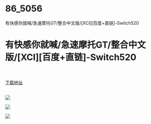 # 86_5056
有快感你就喊/急速摩托GT/整合中文版/[XCI][百度+直链]-Switch520
# 有快感你就喊/急速摩托GT/整合中文版/[XCI][百度+直链]-Switch520
 <br/></br>
[下载地址](https://www.switch520.cc/article/5056 "下载地址")
<br/></br>

<p><span><strong><img src="https://ae01.alicdn.com/kf/Udc43db6b8b1d43f18bc22f18afbb7dec0.jpg"></strong></span></p>
<p><img src="https://ae01.alicdn.com/kf/U3bfc541807174e65bbd0b2278608186c4.jpg"></p>
<p><img src="https://ae01.alicdn.com/kf/U850c22846da9441fa4a3dbeee207f172I.jpg"></p>
<p><span></span></p>
